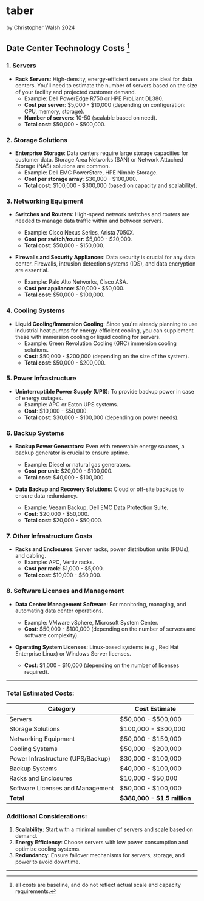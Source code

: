 # taber

by Christopher Walsh 2024

## Date Center Technology Costs [^1]

### 1. **Servers**
   - **Rack Servers**: High-density, energy-efficient servers are ideal for data centers. You'll need to estimate the number of servers based on the size of your facility and projected customer demand.
     - Example: Dell PowerEdge R750 or HPE ProLiant DL380.
     - **Cost per server**: $5,000 - $10,000 (depending on configuration: CPU, memory, storage).
     - **Number of servers**: 10-50 (scalable based on need).
     - **Total cost**: $50,000 - $500,000.

### 2. **Storage Solutions**
   - **Enterprise Storage**: Data centers require large storage capacities for customer data. Storage Area Networks (SAN) or Network Attached Storage (NAS) solutions are common.
     - Example: Dell EMC PowerStore, HPE Nimble Storage.
     - **Cost per storage array**: $30,000 - $100,000.
     - **Total cost**: $100,000 - $300,000 (based on capacity and scalability).

### 3. **Networking Equipment**
   - **Switches and Routers**: High-speed network switches and routers are needed to manage data traffic within and between servers.
     - Example: Cisco Nexus Series, Arista 7050X.
     - **Cost per switch/router**: $5,000 - $20,000.
     - **Total cost**: $50,000 - $150,000.

   - **Firewalls and Security Appliances**: Data security is crucial for any data center. Firewalls, intrusion detection systems (IDS), and data encryption are essential.
     - Example: Palo Alto Networks, Cisco ASA.
     - **Cost per appliance**: $10,000 - $50,000.
     - **Total cost**: $50,000 - $100,000.

### 4. **Cooling Systems**
   - **Liquid Cooling/Immersion Cooling**: Since you're already planning to use industrial heat pumps for energy-efficient cooling, you can supplement these with immersion cooling or liquid cooling for servers.
     - Example: Green Revolution Cooling (GRC) immersion cooling solutions.
     - **Cost**: $50,000 - $200,000 (depending on the size of the system).
     - **Total cost**: $50,000 - $200,000.

### 5. **Power Infrastructure**
   - **Uninterruptible Power Supply (UPS)**: To provide backup power in case of energy outages.
     - Example: APC or Eaton UPS systems.
     - **Cost**: $10,000 - $50,000.
     - **Total cost**: $30,000 - $100,000 (depending on power needs).

### 6. **Backup Systems**
   - **Backup Power Generators**: Even with renewable energy sources, a backup generator is crucial to ensure uptime.
     - Example: Diesel or natural gas generators.
     - **Cost per unit**: $20,000 - $100,000.
     - **Total cost**: $40,000 - $100,000.

   - **Data Backup and Recovery Solutions**: Cloud or off-site backups to ensure data redundancy.
     - Example: Veeam Backup, Dell EMC Data Protection Suite.
     - **Cost**: $20,000 - $50,000.
     - **Total cost**: $20,000 - $50,000.

### 7. **Other Infrastructure Costs**
   - **Racks and Enclosures**: Server racks, power distribution units (PDUs), and cabling.
     - Example: APC, Vertiv racks.
     - **Cost per rack**: $1,000 - $5,000.
     - **Total cost**: $10,000 - $50,000.

### 8. **Software Licenses and Management**
   - **Data Center Management Software**: For monitoring, managing, and automating data center operations.
     - Example: VMware vSphere, Microsoft System Center.
     - **Cost**: $50,000 - $100,000 (depending on the number of servers and software complexity).

   - **Operating System Licenses**: Linux-based systems (e.g., Red Hat Enterprise Linux) or Windows Server licenses.
     - **Cost**: $1,000 - $10,000 (depending on the number of licenses required).

---

### **Total Estimated Costs**:
| **Category**                        | **Cost Estimate**           |
|-------------------------------------|-----------------------------|
| Servers                             | $50,000 - $500,000          |
| Storage Solutions                   | $100,000 - $300,000         |
| Networking Equipment                | $50,000 - $150,000          |
| Cooling Systems                     | $50,000 - $200,000          |
| Power Infrastructure (UPS/Backup)   | $30,000 - $100,000          |
| Backup Systems                      | $40,000 - $100,000          |
| Racks and Enclosures                | $10,000 - $50,000           |
| Software Licenses and Management    | $50,000 - $100,000          |
| **Total**                           | **$380,000 - $1.5 million** |

### **Additional Considerations**:
1. **Scalability**: Start with a minimal number of servers and scale based on demand.
2. **Energy Efficiency**: Choose servers with low power consumption and optimize cooling systems.
3. **Redundancy**: Ensure failover mechanisms for servers, storage, and power to avoid downtime.

---

[^1]: all costs are baseline, and do not reflect actual scale and capacity requirements.
